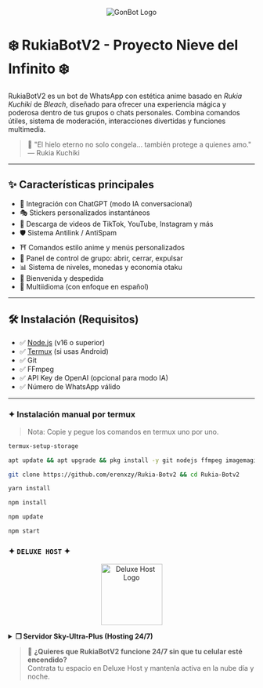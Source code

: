 <p align="center">
  <img src="https://qu.ax/ViZAp.jpg" alt="GonBot Logo">
</p>


# ❄️ RukiaBotV2 - Proyecto Nieve del Infinito ❄️

RukiaBotV2 es un bot de WhatsApp con estética anime basado en _Rukia Kuchiki_ de *Bleach*, diseñado para ofrecer una experiencia mágica y poderosa dentro de tus grupos o chats personales. Combina comandos útiles, sistema de moderación, interacciones divertidas y funciones multimedia. 

> 🧊 "El hielo eterno no solo congela... también protege a quienes amo." — Rukia Kuchiki

---

## ✨ Características principales

- 🧠 Integración con ChatGPT (modo IA conversacional)
- 🎭 Stickers personalizados instantáneos
- 🎥 Descarga de videos de TikTok, YouTube, Instagram y más
- 🛡️ Sistema Antilink / AntiSpam
- ⛩️ Comandos estilo anime y menús personalizados
- 🔧 Panel de control de grupo: abrir, cerrar, expulsar
- 📊 Sistema de niveles, monedas y economía otaku
- 💌 Bienvenida y despedida
- 🧩 Multiidioma (con enfoque en español)

---

## 🛠️ Instalación (Requisitos)

- ✅ [Node.js](https://nodejs.org/) (v16 o superior)
- ✅ [Termux](https://f-droid.org/packages/com.termux/) (si usas Android)
- ✅ Git
- ✅ FFmpeg
- ✅ API Key de OpenAI (opcional para modo IA)
- ✅ Número de WhatsApp válido

---

### **✦ Instalación manual por termux**
> Nota: Copie y pegue los comandos en termux uno por uno.
```bash
termux-setup-storage
```

```bash
apt update && apt upgrade && pkg install -y git nodejs ffmpeg imagemagick yarn
```

```bash
git clone https://github.com/erenxzy/Rukia-Botv2 && cd Rukia-Botv2
```

```bash
yarn install
```

```bash
npm install
```

```bash
npm update
```

```bash
npm start
```

### ✦ `DELUXE HOST` ✦

<p align="center">
  <a href="https://dash.skyultraplus.com/home">
    <img src="https://qu.ax/hZUst.jpg" height="125px" alt="Deluxe Host Logo">
  </a>
</p>

<details>
<summary><b>❒ Servidor Sky-Ultra-Plus (Hosting 24/7)</b></summary>

📌 RukiaBotV2 está alojada 24/7 en un servidor privado exclusivo de Deluxe Host.  
Si deseas que tu bot también esté siempre en línea y funcionando sin interrupciones, puedes usar este servicio confiable.

- 🖥️ Dashboard: [`Dash Deluxe Host`](https://dash.skyultraplus.com)
- 🔧 Panel de Control: [`Panel Deluxe Host`](https://panel.skyultraplus.com)
- 📢 Canal oficial de WhatsApp: [`Canal Deluxe Host`](https://whatsapp.com/channel/0029VbBAXMdBlHpcfaLPDV1n)
- 🌐 Comunidad de soporte: [`Únete aquí`](https://chat.whatsapp.com/GXwZX6U6f6OIxthaE4kF37)
- 📞 Contacto técnico:
  - [`KenisawaDev`](https://wa.me/+5493865642938)
  - [`Sebas`](https://wa.me/+5491166887146)

</details>

> 💠 **¿Quieres que RukiaBotV2 funcione 24/7 sin que tu celular esté encendido?**  
> Contrata tu espacio en Deluxe Host y mantenla activa en la nube día y noche.